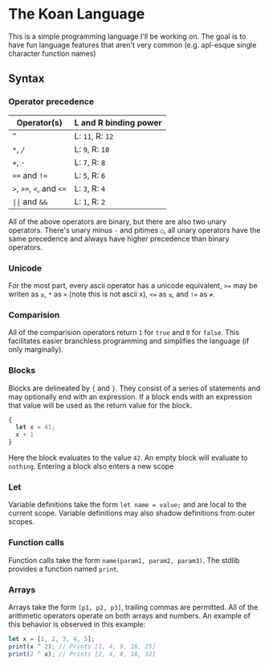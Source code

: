 # The Koan Language
This is a simple programming language I'll be working on. The goal is to have fun language features that aren't very common (e.g. apl-esque single character function names)

## Syntax
### Operator precedence
| Operator(s)                          | L and R binding power     |
| ------------------------------------ | ------------------------- |
| `^`                                  | L: `11`, R: `12`          |
| `*`, `/`                             | L: `9`, R: `10`           |
| `+`, `-`                             | L: `7`, R: `8`            |
| `==` and `!=`                        | L: `5`, R: `6`            |
| `>`, `>=`, `<`, and `<=`             | L: `3`, R: `4`            |
| `\|\|` and `&&`                      | L: `1`, R: `2`            |

All of the above operators are binary, but there are also two unary operators. There's unary minus `-` and pitimes `○`, all unary operators have the same precedence and always have higher precedence than binary operators.

### Unicode
For the most part, every ascii operator has a unicode equivalent, `>=` may be writen as `≥`, `*` as `×` (note this is not ascii x), `<=` as `≤`, and `!=` as `≠`.

### Comparision
All of the comparision operators return `1` for `true` and `0` for `false`. This facilitates easier branchless programming and simplifies the language (if only marginally).

### Blocks
Blocks are delineated by `{` and `}`. They consist of a series of statements and may optionally end with an expression. If a block ends with an expression that value will be used as the return value for the block.

```js
{
  let x = 41;
  x + 1
}
```

Here the block evaluates to the value `42`. An empty block will evaluate to `nothing`. Entering a block also enters a new scope

### Let
Variable definitions take the form `let name = value;` and are local to the current scope. Variable definitions may also shadow definitions from outer scopes.

### Function calls
Function calls take the form `name(param1, param2, param3)`. The stdlib provides a function named `print`.

### Arrays
Arrays take the form `[p1, p2, p3]`, trailing commas are permitted. All of the arithmetic operators operate on both arrays and numbers. An example of this behavior is observed in this example:

```js
let x = [1, 2, 3, 4, 5];
print(x ^ 2); // Prints [1, 4, 9, 16, 25]
print(2 ^ x); // Prints [2, 4, 8, 16, 32]
```
